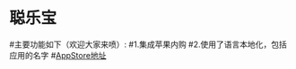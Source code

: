 # 聪乐宝
#主要功能如下（欢迎大家来喷）:
#1.集成苹果内购
#2.使用了语言本地化，包括应用的名字
#[AppStore地址](https://itunes.apple.com/us/app/聪乐宝/id1073796861?l=zh&ls=1&mt=8 "聪乐宝")
